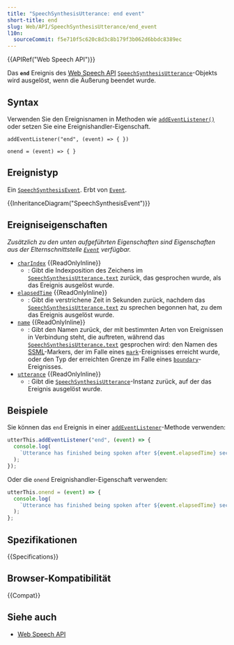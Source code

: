 ```yaml
---
title: "SpeechSynthesisUtterance: end event"
short-title: end
slug: Web/API/SpeechSynthesisUtterance/end_event
l10n:
  sourceCommit: f5e710f5c620c8d3c8b179f3b062d6bbdc8389ec
---
```


{{APIRef("Web Speech API")}}

Das **`end`** Ereignis des [Web Speech API](/de/docs/Web/API/Web_Speech_API) [`SpeechSynthesisUtterance`](/de/docs/Web/API/SpeechSynthesisUtterance)-Objekts wird ausgelöst, wenn die Äußerung beendet wurde.

## Syntax

Verwenden Sie den Ereignisnamen in Methoden wie [`addEventListener()`](/de/docs/Web/API/EventTarget/addEventListener) oder setzen Sie eine Ereignishandler-Eigenschaft.

```js-nolint
addEventListener("end", (event) => { })

onend = (event) => { }
```

## Ereignistyp

Ein [`SpeechSynthesisEvent`](/de/docs/Web/API/SpeechSynthesisEvent). Erbt von [`Event`](/de/docs/Web/API/Event).

{{InheritanceDiagram("SpeechSynthesisEvent")}}

## Ereigniseigenschaften

_Zusätzlich zu den unten aufgeführten Eigenschaften sind Eigenschaften aus der Elternschnittstelle [`Event`](/de/docs/Web/API/Event) verfügbar._

- [`charIndex`](/de/docs/Web/API/SpeechSynthesisEvent/charIndex) {{ReadOnlyInline}}
  - : Gibt die Indexposition des Zeichens im [`SpeechSynthesisUtterance.text`](/de/docs/Web/API/SpeechSynthesisUtterance/text) zurück, das gesprochen wurde, als das Ereignis ausgelöst wurde.
- [`elapsedTime`](/de/docs/Web/API/SpeechSynthesisEvent/elapsedTime) {{ReadOnlyInline}}
  - : Gibt die verstrichene Zeit in Sekunden zurück, nachdem das [`SpeechSynthesisUtterance.text`](/de/docs/Web/API/SpeechSynthesisUtterance/text) zu sprechen begonnen hat, zu dem das Ereignis ausgelöst wurde.
- [`name`](/de/docs/Web/API/SpeechSynthesisEvent/name) {{ReadOnlyInline}}
  - : Gibt den Namen zurück, der mit bestimmten Arten von Ereignissen in Verbindung steht, die auftreten, während das [`SpeechSynthesisUtterance.text`](/de/docs/Web/API/SpeechSynthesisUtterance/text) gesprochen wird: den Namen des [SSML](https://www.w3.org/TR/speech-synthesis/#S3.3.2)-Markers, der im Falle eines [`mark`](/de/docs/Web/API/SpeechSynthesisUtterance/mark_event)-Ereignisses erreicht wurde, oder den Typ der erreichten Grenze im Falle eines [`boundary`](/de/docs/Web/API/SpeechSynthesisUtterance/boundary_event)-Ereignisses.
- [`utterance`](/de/docs/Web/API/SpeechSynthesisEvent/utterance) {{ReadOnlyInline}}
  - : Gibt die [`SpeechSynthesisUtterance`](/de/docs/Web/API/SpeechSynthesisUtterance)-Instanz zurück, auf der das Ereignis ausgelöst wurde.

## Beispiele

Sie können das `end` Ereignis in einer [`addEventListener`](/de/docs/Web/API/EventTarget/addEventListener)-Methode verwenden:

```js
utterThis.addEventListener("end", (event) => {
  console.log(
    `Utterance has finished being spoken after ${event.elapsedTime} seconds.`,
  );
});
```

Oder die `onend` Ereignishandler-Eigenschaft verwenden:

```js
utterThis.onend = (event) => {
  console.log(
    `Utterance has finished being spoken after ${event.elapsedTime} seconds.`,
  );
};
```

## Spezifikationen

{{Specifications}}

## Browser-Kompatibilität

{{Compat}}

## Siehe auch

- [Web Speech API](/de/docs/Web/API/Web_Speech_API)
